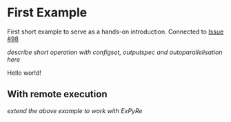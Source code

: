 # First Example

First short example to serve as a hands-on introduction. Connected to [Issue #98](https://github.com/libAtoms/workflow/issues/98)

_describe short operation with configset, outputspec and autoparallelisation here_

Hello world!


## With remote execution

_extend the above example to work with ExPyRe_
